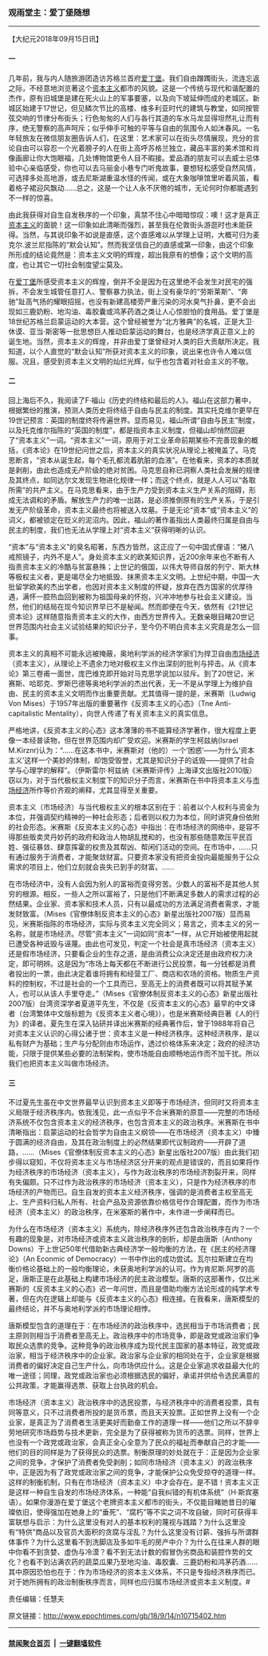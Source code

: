 ### 观雨堂主：爱丁堡随想
------------------------

<p>【大纪元2018年09月15日讯】</p>
<h4>一</h4>
<p>几年前，我与内人随旅游团造访苏格兰首府<a href="http://www.epochtimes.com/gb/tag/%E7%88%B1%E4%B8%81%E5%A0%A1.html">爱丁堡</a>。我们自由蹭躅街头，流连忘返之际，不经意地浏览著这个<a href="http://www.epochtimes.com/gb/tag/%E8%B5%84%E6%9C%AC%E4%B8%BB%E4%B9%89.html">资本主义</a>都市的风貌。这是一个传统与现代和谐配置的杰作，原有旧城堡是建在死火山上的军事要塞，以及向下坡延伸而成的老城区。新城区始建于17世记，但见鳞次节比的高楼、维多利亚时代的建筑与教堂，如同按管弦交响的节律分布街头；行色匆匆的人们与各行其道的车水马龙显得坦然礼让而有序，绝无警察的高声呵斥；似乎伸手可触的平等与自由的氛围令人如沐春风。一名年轻旅友在微信朋友圈告诉人们，在这里：艺术家可以在街头尽情展现，充分的言论自由可以容忍一个光着膀子的人在街上高呼苏格兰独立，藏品丰富的美术馆和肖像画廊让你大饱眼福，几处博物馆更令人目不暇接。爱品酒的朋友可以去威士忌体验中心亲临感受，你也可以去马丽金小巷专门听鬼故事，要想轻松感受自然风情，可选择多处高地游，或去尼斯湖重温水怪的传闻，或在大象咖啡馆里听着风笛，看着格子裙迎风飘动……总之，这是一个让人永不厌倦的城市，无论何时你都能遇到不一样的惊喜。</p>
<p>由此我获得对自生自发秩序的一个印象，真禁不住心中暗暗惊叹：噢！这才是真正<a href="http://www.epochtimes.com/gb/tag/%E8%B5%84%E6%9C%AC%E4%B8%BB%E4%B9%89.html">资本主义</a>的面貌！这一印象如此清晰而强烈，甚至我在伦敦街头游逛时也未能获得。当然，与其说印象不如说是直感，这个直感难以从学理上证明，大概可归为麦克尔.波兰尼指陈的“默会认知”。然而我坚信自己的直感或第一印象，由这个印象所形成的结论竟然是：资本主义文明的辉煌，超出我原有的想像；这个文明的高度，也让其它一切社会制度望尘莫及。</p>
<p>在<a href="http://www.epochtimes.com/gb/tag/%E7%88%B1%E4%B8%81%E5%A0%A1.html">爱丁堡</a>所感受资本主义的辉煌，倒并不全是因为在这里绝不会发生对民宅的强拆，不会发生城管任意打人、警察暴力执法，街上没有豪华的“劳斯莱斯”、“奔驰”趾高气扬的耀眼招摇，也没有新建高楼旁严重污染的河水臭气扑鼻，更不会出现如三鹿奶粉、地沟油、毒胶囊或鸿茅药酒之类让人心惊胆怕的食用品。爱丁堡是18世纪苏格兰启蒙运动的大本营。这个曾经被誉为“北方雅典”的名城，正是大卫‧休谟、亚当‧斯密等一批思想巨人推动启蒙运动的舞台，也是经济学真正意义上的诞生地。当然，资本主义的辉煌，并非由爱丁堡曾经对人类的巨大贡献所决定。我知道，以个人直觉的“默会认知”所获对资本主义的印象，说出来也许令人难以信服。况且，感受到资本主义文明的灿烂光辉，似乎也包含着对社会主义的不敬。</p>
<h4>二</h4>
<p>回上海后不久，我阅读了F‧福山《历史的终结和最后的人》。福山在这部力著中，根据繁纷的推演，预测人类历史将终结于自由与民主的制度。其实托克维尔更早在19世记预言：英国的制度终将传遍世界。显而易见，福山所谓“自由与民主”制度，以及托克维尔指陈的“英国的制度”，都是指资本主义制度，但福山却悄然回避了“资本主义”一词。“资本主义”一词，原用于对工业革命前期某些不完善现象的概括，《资本论》在19世纪问世之后，资本主义的真实状况从理论上被掩盖了。马克思断言，“资本从诞生起，每个毛孔都流着肮脏的血液”。在他看来，资本的本质就是剥削，由此也造成无产阶级的绝对贫困。马克思自称已洞察人类社会发展的规律及其终点，如同达尔文发现生物进化规律一样；而这个终点，就是人人可以“各取所需”的共产主义。在马克思看来，由于生产力受到资本主义生产关系的阻碍，形成无法调和的矛盾。解放生产力的唯一出路，是必须推倒原有的生产关系，于是引发无产阶级革命，资本主义最终也将被送入坟墓。于是无论“资本”或“资本主义”的词义，都被锁定在贬义的泥沼内。因此，福山的著作虽指出人类最终归属是自由与民主的制度，我们也无法从学理上对“资本主义”获得明晰的认识。</p>
<p>“资本”与“资本主义”的臭名昭著，东西方皆然，这正应了一句中国式俚语：“猪八戒照镜子，内外不是人”。身处资本主义的欧美知识界，近200余年来也不断有人指责资本主义的冷酷与贫富悬殊；上世记的俄国，以伟大导师自居的列宁、斯大林等极权主义者，更是竭尽全力地抵毁、抹黑资本主义文明。上世纪中期，中国一大批留学欧美的杰出学者，也因对资本主义制度的怀疑，放弃在西方国家的优厚待遇，满怀一腔热血回到被称为祖国母亲的怀抱，兴冲冲地参与社会主义建设。当然，他们的结局在现今知识界早已不是秘闻。然而即便在今天，依然有《21世记资本论》这样随意指责资本主义的大作，由西方世界传入。无数亲眼目睹20世记世界范围内社会主义试验结果的知识分子，至今仍不明白资本主义究竟是怎么一回事。</p>
<p>资本主义的真相不可能永远被掩蔽，奥地利学派的经济学家们为捍卫自由<a href="http://www.epochtimes.com/gb/tag/%E5%B8%82%E5%9C%BA%E7%BB%8F%E6%B5%8E.html">市场经济</a>（资本主义），从理论上不遗余力地对极权主义作出深刻的批判与抨击。从《资本论》第三卷甫一面世，庞巴维克即开始对马克思学说加以驳斥。到了20世记，米赛斯、哈耶克、罗斯巴德等奥地利学派的杰出代表，无一不是从学理上为维护自由、民主的资本主义文明而作出重要贡献。尤其值得一提的是，米赛斯（Ludwig Von Mises）于1957年出版的重要著作《反资本主义的心态》（Tne Anti-capitalistic Mentality），向世人传递了有关资本主义的真实信息。</p>
<p>严格地讲，《反资本主义的心态》这本薄薄的书不能算经济学著作，很大程度上更像一本经普读物，但在世界范围内却广受欢迎。米赛斯的学生柯兹纳(Israel M.Kirznr)认为：“……在这本书中，米赛斯对（他的）一个‘困惑’——为什么‘资本主义’这样一个美妙的体制，却饱受毁誉，尤其是知识分子的诋毁——提供了社会学与心理学的解释”。（伊斯雷尔‧柯兹纳《米赛斯评传》上海译文出版社2010版）窃以为，对于当代极权主义制度下的知识分子而言，米赛斯在书中将资本主义与<a href="http://www.epochtimes.com/gb/tag/%E5%B8%82%E5%9C%BA%E7%BB%8F%E6%B5%8E.html">市场经济</a>所作等价齐观的阐释，尤其显得至关重要。</p>
<p>资本主义（市场经济）与当代极权主义的根本区别在于：前者以个人权利与资金为本位，并强调契约精神的一种社会形态；后者则以权力为本位，同时讲究身份依附的社会形态。米赛斯《反资本主义的心态》中指出：在市场经济的网络中，是容不得那些贩卖灵丹妙药的政府和政治人物胡乱搅和的，也没有那些随意欺压平民百姓、强征暴敛、肆意挥霍的权贵及其帮凶、帮闲们活动的空间。在市场中，……只有通过服务于消费者，才能聚敛财富。只要资本家没有把资金投向最能服务于公众需求的项目上，他们立刻就会丧失已到手的财富。……</p>
<p>在市场经济中，没有人会因为别人的富裕而变得穷苦。少数人的富裕不是其他人贫穷的根源。相反，一些人之所以富裕了，只是他们不断满足多数人的需求过程的必然结果。企业家、资本家和技术人员，只有以最成功的方法满足消费者需求，才能发财致富。（Mises《官僚体制反资本主义的心态》新星出版社2007版）显而易见，米赛斯指陈的市场经济，实际与资本主义完全同义；易言之，资本主义的另一名称，就是市场经济。尽管“资本主义”一词如同“资本”一样，从它开始被使用起就已遭受各种诋毁与诬蔑。由此也可发见，判定一个社会是真市场经济（资本主义）还是假市场经济，只要看企业的生存之道，是由消费公众决定还是由政府权力决定，即可明辨。这是因为“市场上每天都在不断进行公民投票，每一分钱都是消费者投出的一票，由此决定着谁将拥有和经营工厂、商店和农场的资格。物质生产资料的控制权，不过是社会的一个工具而已，至高无上的消费者既可以将其赋予某人，也可以从该人手里夺走。”（Mises《官僚体制反资本主义的心态》新星出版社2007版）台湾资深学者夏道平先生，不仅是《反资本主义的心态》最早的中文译者（台湾繁体中文版标题为《反资本主义者心境》），也是米赛斯经典巨著《人的行为》的译者。夏先生在深入钻研并译出米赛斯的经典著作后，曾于1988年将自己对资本主义认识的心得公诸于世：资本主义是一种经济秩序。这种经济秩序，是以私有财产为基础；生产与分配则由市场运作，透过价格体系来决定；政府的经济功能，只限于提供某些必要的法制架构，使市场能自由顺畅地运作而不加干扰。所以我们也把资本主义叫做市场经济。</p>
<h4>三</h4>
<p>不过夏先生虽在中文世界最早认识到资本主义即等于市场经济，但同时又将资本主义局限于经济秩序内。依我浅见，此一点似乎不合米赛斯的原意——完整的市场经济系统不仅包含资本主义的经济秩序，也包含资本主义的政治秩序。米赛斯在书中清晰指出：启蒙运动的社会哲学为自由主义纲领——在市场经济（资本主义）中臻于圆满的经济自由，及其在政治制度上的必然结果即代议制政府——开辟了道路，……（Mises《官僚体制反资本主义的心态》新星出版社2007版）由此我们初步得以窥知，不仅将资本主义与市场经济区分开来的观点是错误的，而且如果将作为经济秩序的市场经济（资本主义），与作为政治秩序的市场经济割裂开来，同样有失偏颇。只不过作为政治秩序的市场经济（资本主义），只是作为经济秩序的市场经济的产物而已。自生自发的资本主义经济秩序，强调的是消费者主权至高无上、生产资料归私人所有、社会产品及资源依靠价格信号作合理配置，而作为市场经济（资本主义）的政治秩序，在米塞斯的著作中，未作进一步阐释而已。</p>
<p>为什么在市场经济（资本主义）系统内，除经济秩序外还包含政治秩序在内？一个有趣的现象是，对市场经济或资本主义政治秩序的剖析，却是由唐斯（Anthony Downs）于上世记50年代借助新古典经济学一般均衡的方法，在《民主的经济理论》（An Econmic of Democracy）一书中作出的成功尝试。瓦尔拉斯建立在均衡价格论基础上的一般均衡理论，未获奥地利学派的认可。作为肯尼斯.阿罗的高足，唐斯正是在此基础上构建市场经济的民主政治模型。唐斯的这部著作，仅比米赛斯的《反资本主义的心态》迟一年问世，而且是借助均衡方法论形成的纯学术专著，但在内在逻辑上却能与《反资本主义的心态》相连接。在我看来，唐斯模型的最终结论，并不与奥地利学派的市场理论相悖。</p>
<p>唐斯模型包含的道理在于：在市场经济的政治秩序中，选民相当于市场消费者；民主原则则相当于消费者至高无上。政治秩序中的市场竞争，即是政党或政治家们争取民众选票的竞争。这种竞争的政治秩序成为现代民主国家的基本特征，政党或政治家，相当于经济秩序中的企业家。政治家与企业家的相同处在于，企业家是根据消费者的偏好决定自己生产什么，向市场供应什么。这是企业家追求收益最大化的唯一途径；同理，政党或政治家也必须根据选民的偏好，承诺并供给令选民满意的公共政策，才能赢得选票、获取上台执政的机会。</p>
<p>市场经济（资本主义）政治秩序中的选民投票，与经济秩序中的消费者投票，具有同等意义，只不过消费者所投的是货币票，而且天天投票。正如世界上没有一个企业家，是真正为了消费者生活更美好而勤奋工作的道理一样——他们之所以不辞辛劳地研究市场趋势与技术更新，完全是为了获得被称为货币的选票。同样，世界上也没有一个政党或政治家，会真正全心全意为了民众的福祉而奉献自己的才能——他们的目的同样是为了获得民众的选票。制衡原理的妙处就在于：正是因为企业家之间的竞争，才保护了消费者免受剥削；如同市场经济（资本主义）的政治秩序中，正是因为有了政党或政治家之间的竞争，才能保护公众免受掠夺的道理一样。这样的制衡机制，只有在市场经济（资本主义）中才会存在。是不错！资本主义正是这样一种自生自发的市场经济体系，一种能“自我纠错的有机体系统”（H‧斯宾塞语）。如果你漫游在爱丁堡这个老牌资本主义都市的街头，不仅能目睹她昔日的璀璨依旧，使得强加在她身上的“垂死”、“腐朽”等不实之词不攻自破，同时可获得丰富联想与启示：为什么这里没有对人的基本权利的蔑视与践踏？为什么这里没有“特供”商品以及官员大面积的贪腐与淫乱？为什么这里没有讨薪、强拆与所谓群体事件？为什么这里看不到洗脚店及多如牛毛的房产中介？为什么在往来人群的眼中你看不到贪婪、虚伪与冷漠？看不到无法计数的假冒伪劣商品和装腔作势的文化？也看不到沾满农药的蔬菜瓜果乃至地沟油、毒胶囊、三鹿奶粉和鸿茅药酒……其中原因恐怕也在于：作为市场经济的资本主义体系，不只是专指经济秩序而已。对于她所拥有的政治制衡秩序而言，同样也应归属市场经济或资本主义制度。#</p>
<p>责任编辑：任慧夫</p>

原文链接：http://www.epochtimes.com/gb/18/9/14/n10715402.htm


------------------------
#### [禁闻聚合首页](https://github.com/gfw-breaker/banned-news/blob/master/README.md) &nbsp;|&nbsp;  [一键翻墙软件](https://github.com/gfw-breaker/nogfw/blob/master/README.md)